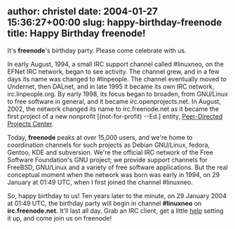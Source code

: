 author: christel
date: 2004-01-27 15:36:27+00:00
slug: happy-birthday-freenode
title: Happy Birthday freenode!
---
It's **freenode**'s birthday party.  Please come celebrate with us.

In early August, 1994, a small IRC support channel called #linuxneo, on the EFNet IRC network, began to see activity. The channel grew, and in a few days its name was changed to #linpeople.  The channel eventually moved to Undernet, then DALnet, and in late 1995 it became its own IRC network, irc.linpeople.org. By early 1998, its focus began to broaden, from GNU/Linux to free software in general, and it became irc.openprojects.net. In August, 2002, the network changed its name to irc.freenode.net as it became the first project of a new nonprofit [(not-for-profit) --Ed.] entity,  [Peer-Directed Projects Center](http://freenode.net/pdpc.shtml).

Today, **freenode** peaks at over 15,000 users, and we're home to coordination channels for such projects as Debian GNU/Linux, fedora, Gentoo, KDE and subversion.  We're the official IRC network of the Free Software Foundation's GNU project; we provide support channels for FreeBSD, GNU/Linux and a variety of free software applications. But the real conceptual moment when the network was born was early in 1994, on 29 January at 01:49 UTC, when I first joined the channel #linuxneo.

So, happy birthday to us!  Ten years later to the minute, on 29 January 2004 at 01:49 UTC, the birthday party will begin in channel **#linuxneo** on **irc.freenode.net.** It'll last all day. Grab an IRC client, get a little  [help](http://www.irchelp.org/irchelp/ircprimer.html)  setting it up, and come join us on  freenode!
